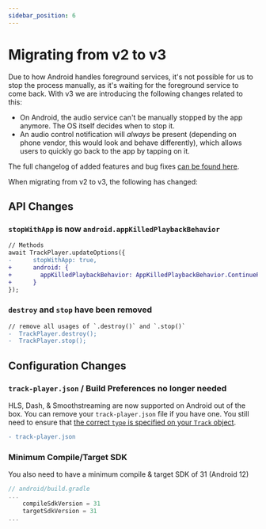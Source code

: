 ```yaml
---
sidebar_position: 6
---
```


# Migrating from v2 to v3

Due to how Android handles foreground services, it's not possible for us to stop the process manually, as it's waiting for the foreground service to come back. With v3 we are introducing the following changes related to this:

- On Android, the audio service can't be manually stopped by the app anymore.
  The OS itself decides when to stop it.
- An audio control notification will _always_ be present (depending on phone
  vendor, this would look and behave differently), which allows users to
  quickly go back to the app by tapping on it.

The full changelog of added features and bug fixes [can be found here](https://github.com/doublesymmetry/react-native-track-player/releases/tag/v3.0).

When migrating from v2 to v3, the following has changed:

## API Changes

### `stopWithApp` is now `android.appKilledPlaybackBehavior`

```diff
// Methods
await TrackPlayer.updateOptions({
-      stopWithApp: true,
+      android: {
+        appKilledPlaybackBehavior: AppKilledPlaybackBehavior.ContinuePlayback
+      }
});
```

### `destroy` and `stop` have been removed

```diff
// remove all usages of `.destroy()` and `.stop()`
-  TrackPlayer.destroy();
-  TrackPlayer.stop();
```

## Configuration Changes

### `track-player.json` / Build Preferences no longer needed

HLS, Dash, & Smoothstreaming are now supported on Android out of the box. You
can remove your `track-player.json` file if you have one. You still need to
ensure that [the correct `type` is specified on your `Track`
object](./api/objects/track.md).

```diff
- track-player.json
```

### Minimum Compile/Target SDK

You also need to have a minimum compile & target SDK of 31 (Android 12)

```groovy
// android/build.gradle
...
    compileSdkVersion = 31
    targetSdkVersion = 31
...
```
